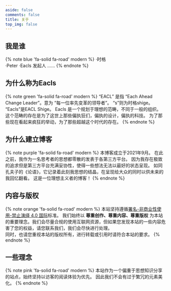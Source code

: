 ```yaml
---
aside: false
comments: false
title: 关于
top_img: false
---
```


## 我是谁

{% note blue 'fa-solid fa-road' modern %}
·时格  
·Peter
·Eacls 发起人
 ……
{% endnote %}

## 为什么称为Eacls

{% note green 'fa-solid fa-road' modern %}
“EACL” 是指 “Each Ahead Change Leader”。意为 “每一位率先变革的领导者”。
“s”则为时格shige。
“Eacls”是EACL Shige。
 Eacls 是一个规划于理想的范畴，不同于一般的组织。 
 这个范畴的存在是为了这世上那些偏执狂们，偏执的设计，偏执的科技。 
 为了那些现在看起来疯狂的举动，为了那些超越这个时代的存在。
{% endnote %}

## 为什么建立博客

{% note purple 'fa-solid fa-road' modern %}
本博客成立于2021年9月。 
在此之前，我作为一名思考者的思想都零散的发表于各第三方平台。 
因为我存在极致的追求但是第三方平台充满妥协性，使得一些想法无法以最好的状态呈现。 
如同孔夫子的《论语》，它记录着此刻我思想的结晶，在呈现给大众的同时以供未来的我回忆翻看。 
这是一位理想主义者的博客！
{% endnote %}

## 内容与版权

{% note orange 'fa-solid fa-road' modern %}
本站坚持遵循[署名-非商业性使用-禁止演绎 4.0 国际](https://creativecommons.org/licenses/by-nc-nd/4.0/deed.zh)标准。
我们始终以 **尊重创作、尊重内容、尊重版权** 为本站的重要理念。我们会尽量合规的使用互联网资源，但如果您发现本站的一些内容危害了您的权益，请您联系我们，我们会尽快进行处理。  
同时，也请您重视本站的版权所有，进行转载或引用时请符合本站的要求。
{% endnote %}

## 一些理念

{% note pink 'fa-solid fa-road' modern %}
本站作为一个偏重于思想知识分享的站点，始终坚持以访客的阅读体验为优先。
因此我们不会有过于繁冗的元素美化。
{% endnote %}





